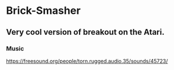 # Brick-Smasher

## Very cool version of breakout on the Atari.

### Music
https://freesound.org/people/torn.rugged.audio.35/sounds/45723/